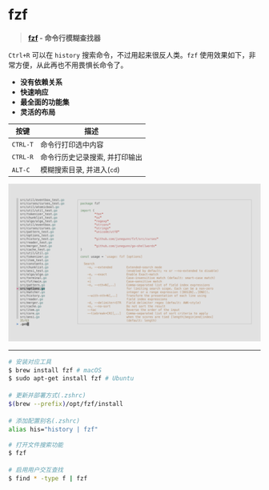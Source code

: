 # fzf

> **[fzf](https://github.com/junegunn/fzf) - 命令行模糊查找器**

`Ctrl+R` 可以在 `history` 搜索命令，不过用起来很反人类。`fzf` 使用效果如下，非常方便，从此再也不用畏惧长命令了。

- **没有依赖关系**
- **快速响应**
- **最全面的功能集**
- **灵活的布局**

| 按键     | 描述                           |
| -------- | ------------------------------ |
| `CTRL-T` | 命令行打印选中内容             |
| `CTRL-R` | 命令行历史记录搜索, 并打印输出 |
| `ALT-C`  | 模糊搜索目录, 并进入(`cd`)     |

![fzf](../../images/tools-fzf.png)

---

```bash
# 安装对应工具
$ brew install fzf # macOS
$ sudo apt-get install fzf # Ubuntu

# 更新并部署方式(.zshrc)
$(brew --prefix)/opt/fzf/install

# 添加配置别名(.zshrc)
alias his="history | fzf"
```

```bash
# 打开文件搜索功能
$ fzf

# 启用用户交互查找
$ find * -type f | fzf
```

